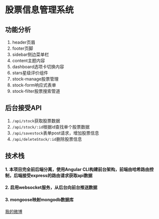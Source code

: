 # 股票信息管理系统

## 功能分析

1. header页眉
2. footer页脚
3. sidebar侧边菜单栏
4. content主题内容
5. dashboard选项卡切换内容
6. stars星级评价组件
7. stock-manage股票管理
8. stock-form响应式表单
9. stock-filter股票搜索管道

## 后台接受API
1. `/api/stock`获取股票数据
2. `/api/stock/:id`根据id查找单个股票数据
3. `/api/savestock`表单post请求，增加股票信息
4. `/api/deleteStock/:id`删除股票信息

## 技术栈
#### 1. 本项目完全前后端分离，使用Angular CLI构建前台架构，前端由哈希路由控制，后端接受express的路由请求获取api数据
#### 2. 启用websocket服务，从后台向前台推送数据
#### 3. mongoose映射mongodb数据库

[我的微博](http://weibo.com/u/3826537889?refer_flag=1001030201_&is_all=1)
